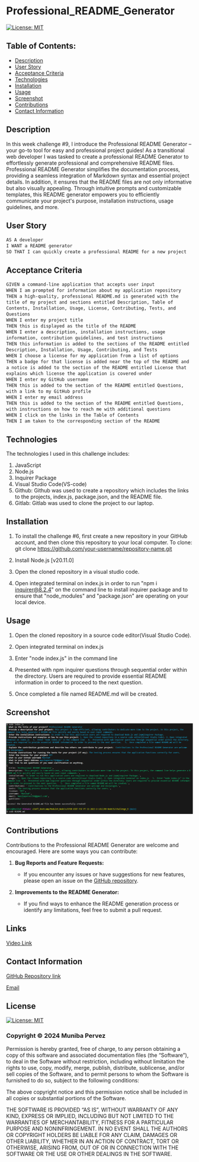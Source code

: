 # Professional_README_Generator

 [![License: MIT](https://img.shields.io/badge/License-MIT-yellow.svg)](https://opensource.org/licenses/MIT)

## Table of Contents:
- [Description](#description)
- [User Story](#user-story)
- [Acceptance Criteria](#acceptance-criteria)
- [Technologies](#technologies)
- [Installation](#installation)
- [Usage](#usage)
- [Screenshot](#screenshot)
- [Contributions](#contributions)
- [Contact Information](#contact-information)

## Description
In this week challenge #9, I introduce the Professional README Generator – your go-to tool for easy and professional project guides!  As a transitional web developer I was tasked to create a professional README Generator to effortlessly generate professional and comprehensive README files. Professional README Generator simplifies the documentation process, providing a seamless integration of Markdown syntax and essential project details. In addition, it ensures that the README files are not only informative but also visually appealing. Through intuitive prompts and customizable templates, this README generator empowers you to efficiently communicate your project's purpose, installation instructions, usage guidelines, and more. 

## User Story
```
AS A developer
I WANT a README generator
SO THAT I can quickly create a professional README for a new project
```

## Acceptance Criteria
```
GIVEN a command-line application that accepts user input
WHEN I am prompted for information about my application repository
THEN a high-quality, professional README.md is generated with the title of my project and sections entitled Description, Table of Contents, Installation, Usage, License, Contributing, Tests, and Questions
WHEN I enter my project title
THEN this is displayed as the title of the README
WHEN I enter a description, installation instructions, usage information, contribution guidelines, and test instructions
THEN this information is added to the sections of the README entitled Description, Installation, Usage, Contributing, and Tests
WHEN I choose a license for my application from a list of options
THEN a badge for that license is added near the top of the README and a notice is added to the section of the README entitled License that explains which license the application is covered under
WHEN I enter my GitHub username
THEN this is added to the section of the README entitled Questions, with a link to my GitHub profile
WHEN I enter my email address
THEN this is added to the section of the README entitled Questions, with instructions on how to reach me with additional questions
WHEN I click on the links in the Table of Contents
THEN I am taken to the corresponding section of the README
```

## Technologies
The technologies I used in this challenge includes:
1. JavaScript 
2. Node.js
3. Inquirer Package
4. Visual Studio Code(VS-code)
5. Github: Github was used to create a repository which includes the links to the projects, index.js, package.json, and the README file.
6. Gitlab: Gitlab was used to clone the project to our laptop.

## Installation

1. To install the challenge #6, first create a new repository in your GitHub account, and then clone this repository to your local computer.
  To clone: git clone https://github.com/your-username/repository-name.git

3. Install Node.js [v20.11.0]

4. Open the cloned repository in a visual studio code.

5. Open integrated terminal on index.js in order to run "npm i inquirer@8.2.4" on the command line to install inquirer package and to ensure that "node_modules" and "package.json" are operating on your local device.

## Usage

1. Open the cloned repository in a source code editor(Visual Studio Code).

2. Open integrated terminal on index.js

3. Enter "node index.js" in the command line

4. Presented with npm inquirer questions through sequential order within the directory. Users are required to provide essential README information in order to proceed to the next question.

5. Once completed a file named README.md will be created.

## Screenshot

 ![README Generator First](/images/README_generator_first.png)
 
## Contributions
Contributions to the Professional README Generator are welcome and encouraged. Here are some ways you can contribute:

1. **Bug Reports and Feature Requests:**
   - If you encounter any issues or have suggestions for new features, please open an issue on the [GitHub repository](https://github.com/MunibaP/Professional_README_Generator).

2. **Improvements to the README Generator:**
   - If you find ways to enhance the README generation process or identify any limitations, feel free to submit a pull request.
  
## Links

[Video Link](https://drive.google.com/file/d/1GSLAJyMBoDe1sy2nq6ztsi_SH06sjJFE/view?usp=drive_link)

## Contact Information

[GitHub Repository link](https://github.com/MunibaP/Professional_README_Generator)

[Email](munibapervez596@gmail.com)

## License

[![License: MIT](https://img.shields.io/badge/License-MIT-yellow.svg)](https://opensource.org/licenses/MIT)

### Copyright © 2024 Muniba Pervez

Permission is hereby granted, free of charge, to any person obtaining a copy of this software and associated documentation files (the “Software”), to deal in the Software without restriction, including without limitation the rights to use, copy, modify, merge, publish, distribute, sublicense, and/or sell copies of the Software, and to permit persons to whom the Software is furnished to do so, subject to the following conditions:

The above copyright notice and this permission notice shall be included in all copies or substantial portions of the Software.

THE SOFTWARE IS PROVIDED “AS IS”, WITHOUT WARRANTY OF ANY KIND, EXPRESS OR IMPLIED, INCLUDING BUT NOT LIMITED TO THE WARRANTIES OF MERCHANTABILITY, FITNESS FOR A PARTICULAR PURPOSE AND NONINFRINGEMENT. IN NO EVENT SHALL THE AUTHORS OR COPYRIGHT HOLDERS BE LIABLE FOR ANY CLAIM, DAMAGES OR OTHER LIABILITY, WHETHER IN AN ACTION OF CONTRACT, TORT OR OTHERWISE, ARISING FROM, OUT OF OR IN CONNECTION WITH THE SOFTWARE OR THE USE OR OTHER DEALINGS IN THE SOFTWARE.

